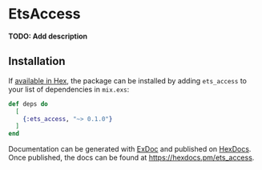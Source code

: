 # EtsAccess

**TODO: Add description**

## Installation

If [available in Hex](https://hex.pm/docs/publish), the package can be installed
by adding `ets_access` to your list of dependencies in `mix.exs`:

```elixir
def deps do
  [
    {:ets_access, "~> 0.1.0"}
  ]
end
```

Documentation can be generated with [ExDoc](https://github.com/elixir-lang/ex_doc)
and published on [HexDocs](https://hexdocs.pm). Once published, the docs can
be found at <https://hexdocs.pm/ets_access>.


